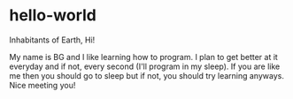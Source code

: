 # hello-world

Inhabitants of Earth, Hi!

My name is BG and I like learning how to program. I plan to get better at it everyday and if not, every second (I'll program in my sleep). If you are like me then you should go to sleep but if not, you should try learning anyways. Nice meeting you!
